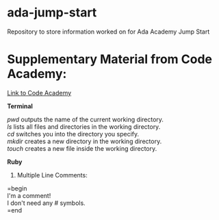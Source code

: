 # ada-jump-start
Repository to store information worked on for Ada Academy Jump Start 

# Supplementary Material from Code Academy: 

[Link to Code Academy](https://www.codecademy.com/)


**Terminal**  
  
_pwd_ outputs the name of the current working directory.  
_ls_ lists all files and directories in the working directory.  
_cd_ switches you into the directory you specify.  
_mkdir_ creates a new directory in the working directory.  
_touch_ creates a new file inside the working directory.  

**Ruby**

1. Multiple Line Comments:   

=begin   
I'm a comment!  
I don't need any # symbols.  
=end  


